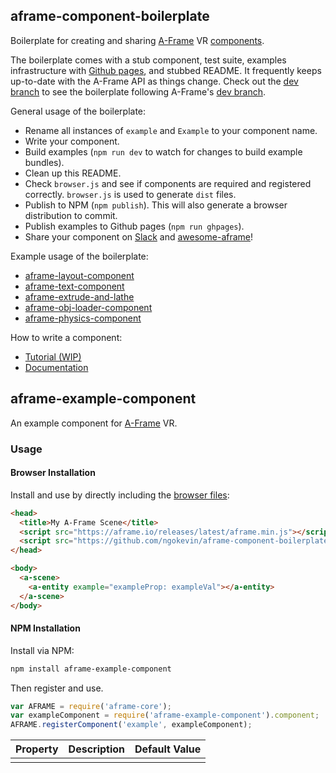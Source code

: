 ## aframe-component-boilerplate

Boilerplate for creating and sharing [A-Frame](https://aframe.io) VR
[components](https://aframe.io/docs/core/component.html).

The boilerplate comes with a stub component, test suite, examples
infrastructure with [Github pages](https://pages.github.com/), and stubbed
README. It frequently keeps up-to-date with the A-Frame API as things change.
Check out the [dev
branch](https://github.com/ngokevin/aframe-component-boilerplate/tree/dev) to
see the boilerplate following A-Frame's [dev
branch](https://github.com/aframevr/aframe/tree/dev).

General usage of the boilerplate:

- Rename all instances of `example` and `Example` to your component name.
- Write your component.
- Build examples (`npm run dev` to watch for changes to build example bundles).
- Clean up this README.
- Check `browser.js` and see if components are required and registered correctly. `browser.js`
is used to generate `dist` files.
- Publish to NPM (`npm publish`). This will also generate a browser distribution to commit.
- Publish examples to Github pages (`npm run ghpages`).
- Share your component on [Slack](http://aframevr.slack.com/) and [awesome-aframe](https://github.com/aframevr/awesome-aframe)!

Example usage of the boilerplate:

- [aframe-layout-component](https://github.com/ngokevin/aframe-layout-component)
- [aframe-text-component](https://github.com/ngokevin/aframe-text-component)
- [aframe-extrude-and-lathe](https://github.com/JosePedroDias/aframe-extrude-and-lathe)
- [aframe-obj-loader-component](https://github.com/donmccurdy/aframe-obj-loader-component)
- [aframe-physics-component](https://github.com/ngokevin/aframe-physics-component)

How to write a component:

- [Tutorial (WIP)](https://github.com/ngokevin/ngokevin/blob/master/content/blog/092-aframe_component.mkd)
- [Documentation](https://aframe.io/docs/core/component.html#Building_a_Component)

## aframe-example-component

An example component for [A-Frame](https://aframe.io) VR.

### Usage

#### Browser Installation

Install and use by directly including the [browser files](dist):

```html
<head>
  <title>My A-Frame Scene</title>
  <script src="https://aframe.io/releases/latest/aframe.min.js"></script>
  <script src="https://github.com/ngokevin/aframe-component-boilerplate/blob/master/dist/aframe-example-component.min.js"></script>
</head>

<body>
  <a-scene>
    <a-entity example="exampleProp: exampleVal"></a-entity>
  </a-scene>
</body>
```

#### NPM Installation

Install via NPM:

```bash
npm install aframe-example-component
```

Then register and use.

```js
var AFRAME = require('aframe-core');
var exampleComponent = require('aframe-example-component').component;
AFRAME.registerComponent('example', exampleComponent);
```

| Property | Description | Default Value |
| -------- | ----------- | ------------- |
|          |             |               |
